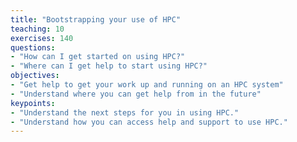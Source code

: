 ```yaml
---
title: "Bootstrapping your use of HPC"
teaching: 10
exercises: 140
questions:
- "How can I get started on using HPC?"
- "Where can I get help to start using HPC?"
objectives:
- "Get help to get your work up and running on an HPC system"
- "Understand where you can get help from in the future"
keypoints:
- "Understand the next steps for you in using HPC."
- "Understand how you can access help and support to use HPC."
---
```



